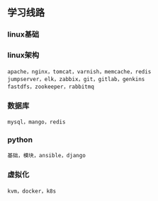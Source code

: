 

## 学习线路

### linux基础

### linux架构
    apache，nginx，tomcat，varnish，memcache，redis
    jumpserver，elk，zabbix，git，gitlab，genkins
    fastdfs，zookeeper，rabbitmq

### 数据库
    mysql，mango，redis

### python
    基础，模块，ansible，django

### 虚拟化
    kvm，docker，k8s

